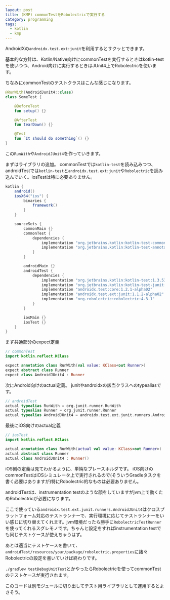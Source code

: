 ```yaml
---
layout: post
title: (KMP) commonTestをRobolectricで実行する
category: programming
tags:
  - kotlin
  - kmp
---
```


AndroidXの`androidx.test.ext:junit`を利用するとサクッとできます。

基本的な方針は、Kotlin/Native向けにcommonTestを実行するときはkotlin-testを使いつつ、Android向けに実行するときはJUnit4上でRobolectricを使います。

ちなみにcommonTestのテストクラスはこんな感じになります。

```kotlin
@RunWith(AndroidJunit4::class)
class SomeTest {

    @BeforeTest
    fun setup() {}

    @AfterTest
    fun tearDown() {}

    @Test
    fun `It should do something`() {}
}
```

この`RunWith`や`AndroidJUnit4`を作っていきます。


まずはライブラリの追加。
commonTestでは`kotlin-test`を読み込みつつ、androidTestでは`kotlin-test`と`androidx.test.ext:junit`や`Robolectric`を読み込んでいく。iosTestは特に必要ありません。

```groovy
kotlin {
    android()
    iosX64("ios") {
        binaries {
            framework()
        }
    }

    sourceSets {
        commonMain {}
        commonTest {
            dependencies {
                implementation "org.jetbrains.kotlin:kotlin-test-common:1.3.51"
                implementation "org.jetbrains.kotlin:kotlin-test-annotations-common:1.3.51"
            }
        }

        androidMain {}
        androidTest {
            dependencies {
                implementation "org.jetbrains.kotlin:kotlin-test:1.3.51"
                implementation "org.jetbrains.kotlin:kotlin-test-junit:1.3.51"
                implementation "androidx.test:core:1.2.1-alpha02"
                implementation "androidx.test.ext:junit:1.1.2-alpha02"
                implementation "org.robolectric:robolectric:4.3.1"
            }
        }

        iosMain {}
        iosTest {}
    }
}
```

まず共通部分のexpect定義

```kotlin
// commonTest
import kotlin.reflect.KClass

expect annotation class RunWith(val value: KClass<out Runner>)
expect abstract class Runner
expect class AndroidJUnit4 : Runner
```

次にAndroid向けのactual定義。
junitやandroidxの該当クラスへのtypealiasです。

```kotlin
// androidTest
actual typealias RunWith = org.junit.runner.RunWith
actual typealias Runner = org.junit.runner.Runner
actual typealias AndroidJUnit4 = androidx.test.ext.junit.runners.AndroidJUnit4
```

最後にiOS向けのactual定義

```kotlin
// iosTest
import kotlin.reflect.KClass

actual annotation class RunWith(actual val value: KClass<out Runner>)
actual abstract class Runner
actual class AndroidJUnit4 : Runner()
```

iOS側の定義は見てわかるように、単純なプレースホルダです。
iOS向けのcommonTestはiOSシミュレータ上で実行されるので(そういうGradleタスクを書く必要はありますが)特にRobolectric的なものは必要ありません。

androidTestは、instrumentation testのような顔をしていますがjvm上で動くためRobolectricが必要になります。

ここで使っている`androidx.test.ext.junit.runners.AndroidJUnit4`はクロスプラットフォーム対応のテストランナーで、実行環境に応じてテストランナーをいい感じに切り替えてくれます。jvm環境だったら勝手に`RobolectricTestRunner`を使ってくれるスグレモノです。ちゃんと設定をすればinstrumentation testでも同じテストケースが使えちゃうはず。

あとは適当にテストケースを書いて、`androidTest/resources/your/package/robolectric.properties`に諸々Robolectricの設定を書いていけば終わりです。

`./gradlew testDebugUnitTest`とかやったらRobolectricを使ってcommonTestのテストケースが実行されます。

このコードは別モジュールに切り出してテスト用ライブラリとして運用するとよさそう。

